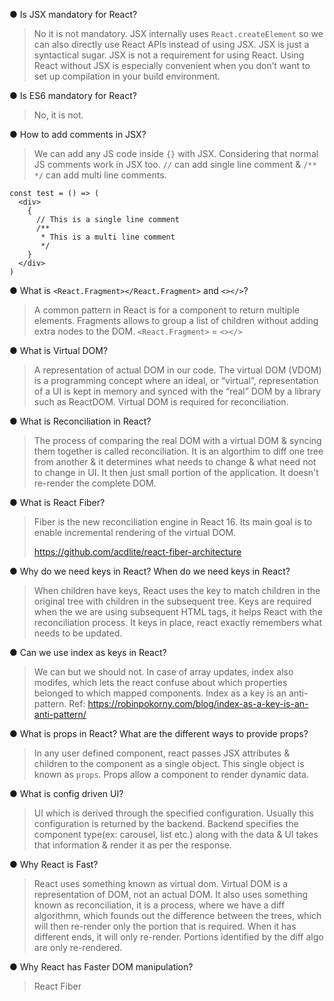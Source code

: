 ● Is JSX mandatory for React?
> No it is not mandatory. JSX internally uses `React.createElement` so we can also directly use React APIs instead of using JSX. JSX is just a syntactical sugar.
> JSX is not a requirement for using React. Using React without JSX is especially convenient when you don’t want to set up compilation in your build environment.

● Is ES6 mandatory for React?
> No, it is not. 

● How to add comments in JSX?
> We can add any JS code inside `{}` with JSX. Considering that normal JS comments work in JSX too. `//` can add single line comment & `/** */` can add multi line comments.
```
const test = () => (
  <div>
    {
      // This is a single line comment
      /**
       * This is a multi line comment
       */
    }
  </div>
)

```

● What is `<React.Fragment></React.Fragment>` and `<></>`?
> A common pattern in React is for a component to return multiple elements. Fragments allows to group a list of children without adding extra nodes to the DOM. 
> `<React.Fragment>` = `<></>`

● What is Virtual DOM?
> A representation of actual DOM in our code. 
> The virtual DOM (VDOM) is a programming concept where an ideal, or “virtual”, representation of a UI is kept in memory and synced with the “real” DOM by a library such as ReactDOM.
> Virtual DOM is required for reconciliation.

● What is Reconciliation in React?
> The process of comparing the real DOM with a virtual DOM & syncing them together is called reconciliation.
> It is an algorthim to diff one tree from another & it determines what needs to change & what need not to change in UI.
> It then just small portion of  the application. It doesn't re-render the complete DOM.

● What is React Fiber?
> Fiber is the new reconciliation engine in React 16. Its main goal is to enable incremental rendering of the virtual DOM.
> <!-- TODO: read more about this   -->
> https://github.com/acdlite/react-fiber-architecture

● Why do we need keys in React? When do we need keys in React?
> When children have keys, React uses the key to match children in the original tree with children in the subsequent tree.
> Keys are required when the we are using subsequent HTML tags, it helps React with the reconciliation process.
> It keys in place, react exactly remembers what needs to be updated.

● Can we use index as keys in React?
> We can but we should not. In case of array updates, index also modifes, which lets the react confuse about which properties belonged to which mapped components.
> Index as a key is an anti-pattern.
> Ref: https://robinpokorny.com/blog/index-as-a-key-is-an-anti-pattern/

● What is props in React? What are the different ways to provide props?
> In any user defined component, react passes JSX attributes & children to the component as a single object. This single object is known as `props`.
> Props allow a component to render dynamic data.

● What is config driven UI?
> UI which is derived through the specified configuration.
> Usually this configuration is returned by the backend.
> Backend specifies the component type(ex: carousel, list etc.) along with the data & UI takes that information & render it as per the response.

● Why React is Fast?
> React uses something known as virtual dom.
> Virtual DOM is a representation of DOM, not an actual DOM.
> It also uses something known as reconciliation, it is a process, where we have a diff algorithmn, which founds out the difference between the trees, which will then re-render only the portion that is required. 
> When it has different ends, it will only re-render.
> Portions identified by the diff algo are only re-rendered.


● Why React has Faster DOM manipulation?
> React Fiber